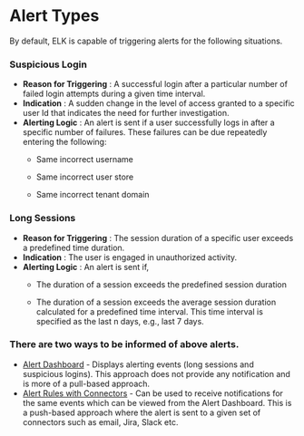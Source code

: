 # Alert Types

By default, ELK is capable of triggering alerts for the following
situations.

### Suspicious Login

- **Reason for Triggering** : A successful login after a particular
  number of failed login attempts during a given time interval.
- **Indication** : A sudden change in the level of access granted to a
  specific user Id that indicates the need for further investigation.
- **Alerting Logic** : An alert is sent if a user successfully logs in
  after a specific number of failures. These failures can be due
  repeatedly entering the following:
    - Same incorrect username

    - Same incorrect user store

    - Same incorrect tenant domain

### Long Sessions

- **Reason for Triggering** : The session duration of a specific user
  exceeds a predefined time duration.
- **Indication** : The user is engaged in unauthorized activity.
- **Alerting Logic** : An alert is sent if,
    - The duration of a session exceeds the predefined session
      duration

    - The duration of a session exceeds the average session duration
      calculated for a predefined time interval. This time interval is
      specified as the last n days, e.g., last 7 days.

### **There are two ways to be informed of above alerts.**

- [Alert Dashboard](../elk-configuring-alert-dashboard) - Displays alerting events (long sessions and
  suspicious logins). This approach does not provide any notification and is more of a pull-based approach.
- [Alert Rules with Connectors](../elk-configuring-alert-rules-with-connectors) - Can be used to receive
  notifications for the same events which can be viewed from the Alert Dashboard. This is a push-based approach where
  the alert is sent to a given set of connectors such as email, Jira, Slack etc.